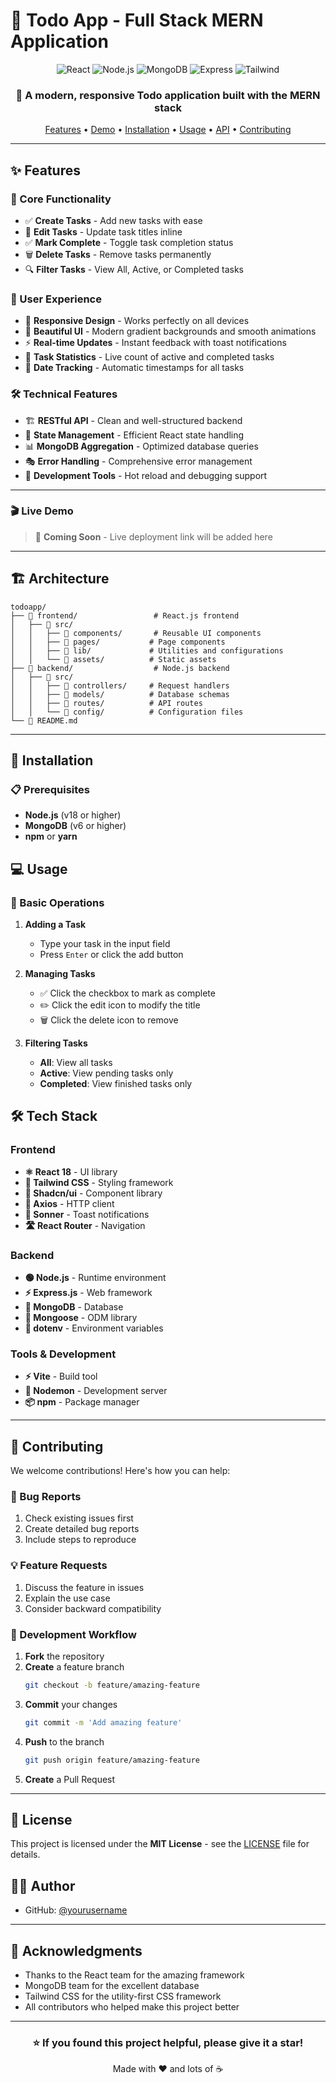 # 📝 Todo App - Full Stack MERN Application

<div align="center">
  <img src="https://img.shields.io/badge/React-18.3.1-61DAFB?style=for-the-badge&logo=react&logoColor=white" alt="React" />
  <img src="https://img.shields.io/badge/Node.js-20.x-339933?style=for-the-badge&logo=node.js&logoColor=white" alt="Node.js" />
  <img src="https://img.shields.io/badge/MongoDB-7.0-47A248?style=for-the-badge&logo=mongodb&logoColor=white" alt="MongoDB" />
  <img src="https://img.shields.io/badge/Express.js-4.19-000000?style=for-the-badge&logo=express&logoColor=white" alt="Express" />
  <img src="https://img.shields.io/badge/Tailwind_CSS-3.4-06B6D4?style=for-the-badge&logo=tailwind-css&logoColor=white" alt="Tailwind" />
</div>

<div align="center">
  <h3>🚀 A modern, responsive Todo application built with the MERN stack</h3>
  <p>
    <a href="#features">Features</a> •
    <a href="#demo">Demo</a> •
    <a href="#installation">Installation</a> •
    <a href="#usage">Usage</a> •
    <a href="#api">API</a> •
    <a href="#contributing">Contributing</a>
  </p>
</div>

---

## ✨ Features

### 🎯 Core Functionality
- ✅ **Create Tasks** - Add new tasks with ease
- 📝 **Edit Tasks** - Update task titles inline
- ✅ **Mark Complete** - Toggle task completion status
- 🗑️ **Delete Tasks** - Remove tasks permanently
- 🔍 **Filter Tasks** - View All, Active, or Completed tasks

### 🎨 User Experience
- 📱 **Responsive Design** - Works perfectly on all devices
- 🌈 **Beautiful UI** - Modern gradient backgrounds and smooth animations
- ⚡ **Real-time Updates** - Instant feedback with toast notifications
- 🔢 **Task Statistics** - Live count of active and completed tasks
- 📅 **Date Tracking** - Automatic timestamps for all tasks

### 🛠️ Technical Features
- 🏗️ **RESTful API** - Clean and well-structured backend
- 🔄 **State Management** - Efficient React state handling
- 📊 **MongoDB Aggregation** - Optimized database queries
- 🎭 **Error Handling** - Comprehensive error management
- 🔧 **Development Tools** - Hot reload and debugging support

---

### 🎬 Live Demo
> 🚧 **Coming Soon** - Live deployment link will be added here

---

## 🏗️ Architecture

```
todoapp/
├── 📁 frontend/                 # React.js frontend
│   ├── 📁 src/
│   │   ├── 📁 components/       # Reusable UI components
│   │   ├── 📁 pages/           # Page components
│   │   ├── 📁 lib/             # Utilities and configurations
│   │   └── 📁 assets/          # Static assets
├── 📁 backend/                  # Node.js backend
│   ├── 📁 src/
│   │   ├── 📁 controllers/     # Request handlers
│   │   ├── 📁 models/          # Database schemas
│   │   ├── 📁 routes/          # API routes
│   │   └── 📁 config/          # Configuration files
└── 📄 README.md
```

---

## 🚀 Installation

### 📋 Prerequisites
- **Node.js** (v18 or higher)
- **MongoDB** (v6 or higher)
- **npm** or **yarn**
## 💻 Usage

### 🎯 Basic Operations

1. **Adding a Task**
   - Type your task in the input field
   - Press `Enter` or click the add button

2. **Managing Tasks**
   - ✅ Click the checkbox to mark as complete
   - ✏️ Click the edit icon to modify the title
   - 🗑️ Click the delete icon to remove

3. **Filtering Tasks**
   - **All**: View all tasks
   - **Active**: View pending tasks only
   - **Completed**: View finished tasks only

## 🛠️ Tech Stack

### Frontend
- **⚛️ React 18** - UI library
- **🎨 Tailwind CSS** - Styling framework
- **📱 Shadcn/ui** - Component library
- **🔄 Axios** - HTTP client
- **🍞 Sonner** - Toast notifications
- **🛣️ React Router** - Navigation

### Backend
- **🟢 Node.js** - Runtime environment
- **⚡ Express.js** - Web framework
- **🍃 MongoDB** - Database
- **🔗 Mongoose** - ODM library
- **🔧 dotenv** - Environment variables

### Tools & Development
- **⚡ Vite** - Build tool
- **🔄 Nodemon** - Development server
- **📦 npm** - Package manager

---

## 🤝 Contributing

We welcome contributions! Here's how you can help:

### 🐛 Bug Reports
1. Check existing issues first
2. Create detailed bug reports
3. Include steps to reproduce

### 💡 Feature Requests
1. Discuss the feature in issues
2. Explain the use case
3. Consider backward compatibility

### 🔧 Development Workflow
1. **Fork** the repository
2. **Create** a feature branch
   ```bash
   git checkout -b feature/amazing-feature
   ```
3. **Commit** your changes
   ```bash
   git commit -m 'Add amazing feature'
   ```
4. **Push** to the branch
   ```bash
   git push origin feature/amazing-feature
   ```
5. **Create** a Pull Request

---

## 📝 License

This project is licensed under the **MIT License** - see the [LICENSE](LICENSE) file for details.

## 👨‍💻 Author
- GitHub: [@yourusername](https://github.com/anhdadenpp)


---

## 🙏 Acknowledgments

- Thanks to the React team for the amazing framework
- MongoDB team for the excellent database
- Tailwind CSS for the utility-first CSS framework
- All contributors who helped make this project better

---

<div align="center">
  <h3>⭐ If you found this project helpful, please give it a star!</h3>
  <p>Made with ❤️ and lots of ☕</p>
</div>
